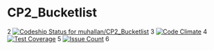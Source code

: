 # CP2_Bucketlist
2
[![Codeship Status for muhallan/CP2_Bucketlist](https://app.codeship.com/projects/28fd47e0-6a1d-0135-313c-321e1b150d94/status?branch=master)](https://app.codeship.com/projects/241824)
3
[![Code Climate](https://codeclimate.com/github/muhallan/CP2_Bucketlist/badges/gpa.svg)](https://codeclimate.com/github/muhallan/CP2_Bucketlist)
4
[![Test Coverage](https://codeclimate.com/github/muhallan/CP2_Bucketlist/badges/coverage.svg)](https://codeclimate.com/github/muhallan/CP2_Bucketlist/coverage)
5
[![Issue Count](https://codeclimate.com/github/muhallan/CP2_Bucketlist/badges/issue_count.svg)](https://codeclimate.com/github/muhallan/CP2_Bucketlist)
6
